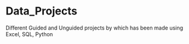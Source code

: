 # Data_Projects
Different Guided and Unguided projects by which has been made using Excel, SQL, Python

